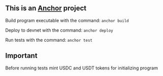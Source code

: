 ## This is an [Anchor](https://github.com/coral-xyz/anchor) project

Build program executable with the command:
`anchor build`

Deploy to devnet with the command:
`anchor deploy`

Run tests with the command: 
`anchor test`

## Important
Before running tests mint USDC and USDT tokens for initializing program
